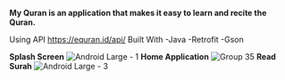 **My Quran is an application that makes it easy to learn and recite the Quran.**


Using API https://equran.id/api/
Built With
-Java 
-Retrofit
-Gson

**Splash Screen** 
![Android Large - 1](https://user-images.githubusercontent.com/82995911/187061768-1fd00ce6-44e9-4420-8fd6-6954d6e6b47f.png) 
**Home Application**
![Group 35](https://user-images.githubusercontent.com/82995911/187061787-774b55cd-fa7f-4edf-ba6e-c074dac1c3bc.png)
**Read Surah**
![Android Large - 3](https://user-images.githubusercontent.com/82995911/187061791-ce6a2d8d-e9f9-4659-9c73-917e8dd2ed3c.png)
